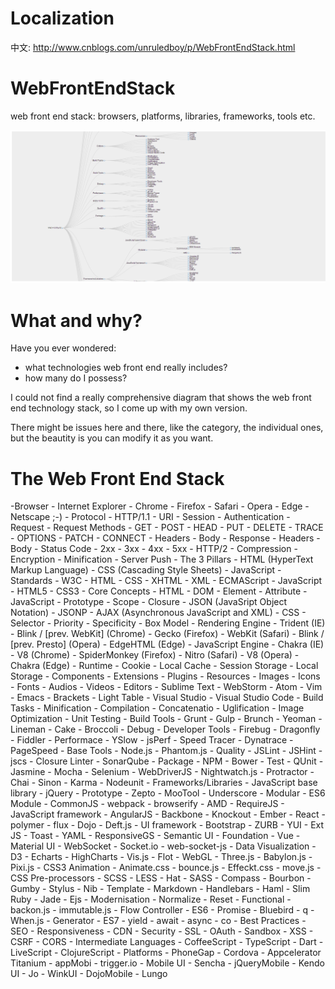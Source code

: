 ﻿# Localization
中文: 
http://www.cnblogs.com/unruledboy/p/WebFrontEndStack.html


# WebFrontEndStack
web front end stack: browsers, platforms, libraries, frameworks, tools etc.

![Image of Web Front End Stack](WebFrontEndStack.png)

# What and why?
Have you ever wondered:
* what technologies web front end really includes? 
* how many do I possess?


I could not find a really comprehensive diagram that shows the web front end technology stack, so I come up with my own version.

There might be issues here and there, like the category, the individual ones, but the beautity is you can modify it as you want.


# The Web Front End Stack



-Browser
		- Internet Explorer
		- Chrome
		- Firefox
		- Safari
		- Opera
		- Edge
		- Netscape ;-)
	- Protocol
		- HTTP/1.1
			- URI
			- Session
			- Authentication
			- Request
				- Request Methods
					- GET
					- POST
					- HEAD
					- PUT
					- DELETE
					- TRACE
					- OPTIONS
					- PATCH
					- CONNECT
				- Headers
				- Body
			- Response
				- Headers
				- Body
				- Status Code
					- 2xx
					- 3xx
					- 4xx
					- 5xx
		- HTTP/2
			- Compression
			- Encryption
			- Minification
			- Server Push
	- The 3 Pillars
		- HTML  (HyperText Markup Language)
		- CSS (Cascading Style Sheets)
		- JavaScript
	- Standards
		- W3C
			- HTML
			- CSS
			- XHTML
			- XML
		- ECMAScript
			- JavaScript
		- HTML5
		- CSS3
	- Core Concepts
		- HTML
			- DOM
			- Element
			- Attribute
		- JavaScript
			- Prototype
			- Scope
			- Closure
			- JSON (JavaSript Object Notation)
			- JSONP
			- AJAX (Asynchronous JavaScript and XML)
		- CSS
			- Selector
			- Priority
			- Specificity
			- Box Model
	- Rendering Engine 
		- Trident (IE)
		- Blink / [prev. WebKit] (Chrome)
		- Gecko (Firefox)
		- WebKit (Safari)
		- Blink / [prev. Presto] (Opera)
		- EdgeHTML (Edge)
	- JavaScript Engine
		- Chakra (IE)
		- V8 (Chrome)
		- SpiderMonkey (Firefox)
		- Nitro (Safari)
		- V8 (Opera)
		- Chakra (Edge)
	- Runtime 
		- Cookie
		- Local Cache
		- Session Storage
		- Local Storage
		- Components
			- Extensions
			- Plugins
		- Resources
			- Images
			- Icons
			- Fonts
			- Audios
			- Videos
	- Editors
		- Sublime Text
		- WebStorm
		- Atom
		- Vim
		- Emacs
		- Brackets
		- Light Table
		- Visual Studio
		- Visual Studio Code
	- Build Tasks
		- Minification
		- Compilation
		- Concatenatio
		- Uglification
		- Image Optimization
		- Unit Testing
	- Build Tools
		- Grunt
		- Gulp
		- Brunch
		- Yeoman
		- Lineman
		- Cake
		- Broccoli
	- Debug
		- Developer Tools
		- Firebug
		- Dragonfly
		- Fiddler
	- Performace
		- YSlow
		- jsPerf
		- Speed Tracer
		- Dynatrace
		- PageSpeed
	- Base Tools
		- Node.js
		- Phantom.js
	- Quality
		- JSLint
		- JSHint
		- jscs
		- Closure Linter
		- SonarQube
	- Package
		- NPM
		- Bower
	- Test
		- QUnit
		- Jasmine
		- Mocha
		- Selenium
		- WebDriverJS
		- Nightwatch.js
		- Protractor
		- Chai
		- Sinon
		- Karma
		- Nodeunit
	- Frameworks/Libraries
		- JavaScript base library
			- jQuery
			- Prototype
			- Zepto
			- MooTool
			- Underscore
		- Modular
			- ES6 Module
			- CommonJS
				- webpack
				- browserify
			- AMD
				- RequireJS
		- JavaScript framework
			- AngularJS
			- Backbone
			- Knockout
			- Ember
			- React
			- polymer
			- flux
			- Dojo
			- Deft.js
		- UI framework
			- Bootstrap
			- ZURB
			- YUI
			- Ext JS
			- Toast
			- YAML
			- ResponsiveGS
			- Semantic UI
			- Foundation
			- Vue
			- Material UI
		- WebSocket
			- Socket.io
			- web-socket-js
		- Data Visualization
			- D3
			- Echarts
			- HighCharts
			- Vis.js
			- Flot
		- WebGL
			- Three.js
			- Babylon.js
			- Pixi.js
		- CSS3 Animation
			- Animate.css
			- bounce.js
			- Effeckt.css
			- move.js
	- CSS Pre-processors
		- SCSS
		- LESS
			- Hat
		- SASS
			- Compass
			- Bourbon
			- Gumby
		- Stylus
			- Nib
	-  Template
		- Markdown
		- Handlebars
		- Haml
		- Slim Ruby
		- Jade
		- Ejs
	- Modernisation
		- Normalize
		- Reset
	- Functional
		- backon.js
		- immutable.js
	- Flow Controller
		- ES6
			- Promise
				- Bluebird
				- q
				- When.js
			- Generator
		- ES7
			- yield
			- await
		- async
		- co
	- Best Practices
		- SEO
		- Responsiveness
		- CDN
	- Security
		- SSL
		- OAuth
		- Sandbox
		- XSS
		- CSRF
		- CORS
	- Intermediate Languages
		- CoffeeScript
		- TypeScript
		- Dart
		- LiveScript
		- ClojureScript
	- Platforms
		- PhoneGap
		- Cordova
		- Appcelerator Titanium
		- appMobi
		- trigger.io
	- Mobile UI
		- Sencha
		- jQueryMobile
		- Kendo UI
		- Jo
		- WinkUI
		- DojoMobile
		- Lungo





